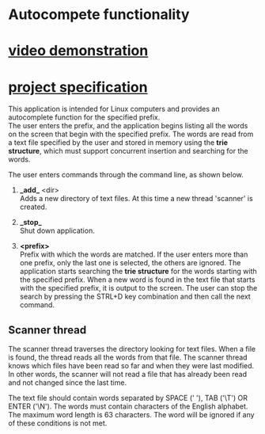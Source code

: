 # Autocompete functionality

# [video demonstration](https://drive.google.com/file/d/1yAI4ONXj9ofOa-Vkxinkzu6wDJ0t_gUw/view?usp=drive_link)

# [project specification](OS-Domaci4.pdf)

This application is intended for Linux computers and provides an autocomplete function for the specified prefix.<br/>
The user enters the prefix, and the application begins listing all the words on the screen that begin with the specified prefix. The words are read from a text file specified by the user and stored in memory using the **trie structure**, which must support concurrent insertion and searching for the words.<br/>

The user enters commands through the command line, as shown below.<br/>

1. 	**\_add\_** \<dir\><br/>
	Adds a new directory of text files. At this time a new thread 'scanner' is created.<br/>
2. 	**\_stop\_**<br/>
	Shut down application.<br/>

3. 	**\<prefix\>**<br/>
	Prefix with which the words are matched. If the user enters more than one prefix, only the last one is selected, the others are ignored. The application starts searching the **trie structure** for the words starting with the specified prefix. When a new word is found in the text file that starts with the specified prefix, it is output to the screen. The user can stop the search by pressing the STRL+D key combination and then call the next command.<br/>

## Scanner thread

The scanner thread traverses the directory looking for text files. When a file is found, the thread reads all the words from that file. The scanner thread knows which files have been read so far and when they were last modified. In other words, the scanner will not read a file that has already been read and not changed since the last time.<br/>

The text file should contain words separated by SPACE (' '), TAB ('\T') OR ENTER ('\N'). The words must contain characters of the English alphabet. The maximum word length is 63 characters. The word will be ignored if any of these conditions is not met.

